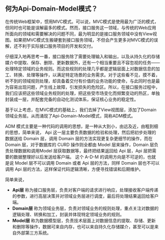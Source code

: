 ## 何为Api-Domain-Model模式？

在传统Web框架中，惯用MVC模式。可以说，MVC模式是使用最为广泛的模式，但同时也可能是误解最多的模式。然而，接口服务这一领域，与传统的Web应用所面向的领域和需要解决的问题不同，最为明显的是接口服务领域中没有View视图。如果把MVC模式生搬硬套到接口服务领域，不但会产生更多对MVC模式的误解，还不利于实际接口服务项目的开发和交付。

仔细深入地再思考一番，接口服务除了需要处理输入和输出，以及从持久化的存储媒介中提取、保存、删除、更新数据外，还有一个相当重要且不容忽视的任务——处理特定领域的业务规则。而这些规则的处理几乎都是逻辑层面上对数据信息的加工、转换、处理等操作，以满足特定场景的业务需求。对于这些看不见，摸不着，听不到的领域规则处理，却具备着交付有价值的业务功能的使命，与此同时也是最为容易出现问题，产生线上故障，引发损失的危险区。所以，在接口服务过程中，我们应该把这些领域业务规则的处理，把这些受市场变化而频繁变动的热区，单独封装成一层，并配套完备的自动化测试体系，保证核心业务的稳定性。

基于以上考虑，在MVC模式的基础上，我们去掉了View视图层，添加了Domain领域业务层。从而涌现了Api-Domain-Model模式，简称ADM模式。



ADM 模式主要是一种代码的调用的思想，是一种从大到小，由远及近，由粗到细的思想，简单来说， Api 这一层主要负责数据的检验和处理，然后把初步处理的数据送给 Domain 层，调用 Domain 层的方法实现更复杂更细节的操作，而在 Domain 层，对于数据库的 CURD 操作则全都由 Model 层来操作，Domain 层负责处理数据和调用Model 层获取数据等，最终把结果返回给 Api 层，Api 层把需要的数据整理好以后发送给客户端。
 这个 A-D-M 的调用方向是不可逆的，也就是说 Model 层不可以调用 Domain 或者 Api 层的方法，同样 Domain 层也不可以调用 Api 层的方法，这样保证代码逻辑清晰，方便寻找错误和后期维护。

 

简单来说，

- **Api层** 称为接口服务层，负责对客户端的请求进行响应，处理接收客户端传递的参数，进行高层决策并对领域业务层进行调度，最后将处理结果返回给客户端。
- **Domain层** 称为领域业务层，负责对领域业务的规则处理，重点关注对数据的逻辑处理、转换和加工，封装并体现特定领域业务的规则。
- **Model层** 称为数据模型层，负责技术层面上对数据信息的提取、存储、更新和删除等操作，数据可来自内存，也可以来自持久化存储媒介，甚至可以是来自外部第三方系统。

